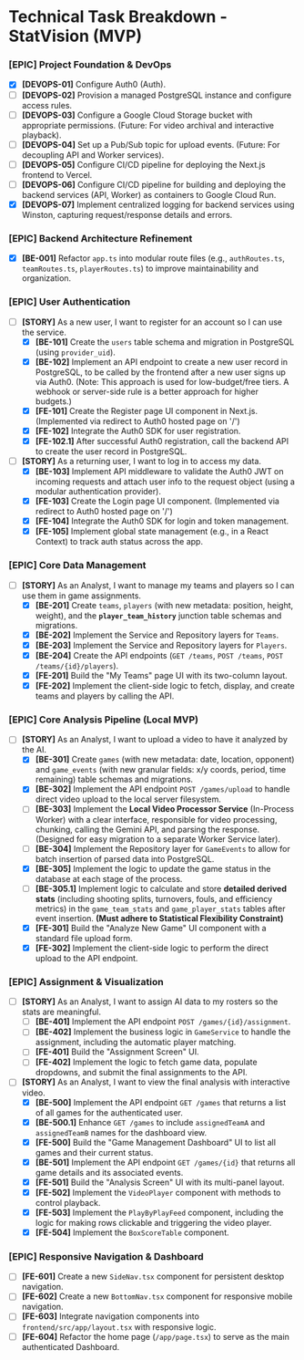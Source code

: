 # Technical Task Breakdown - StatVision (MVP)

### [EPIC] Project Foundation & DevOps
- [x] **[DEVOPS-01]** Configure Auth0 (Auth).
- [ ] **[DEVOPS-02]** Provision a managed PostgreSQL instance and configure access rules.
- [ ] **[DEVOPS-03]** Configure a Google Cloud Storage bucket with appropriate permissions. (Future: For video archival and interactive playback).
- [ ] **[DEVOPS-04]** Set up a Pub/Sub topic for upload events. (Future: For decoupling API and Worker services).
- [ ] **[DEVOPS-05]** Configure CI/CD pipeline for deploying the Next.js frontend to Vercel.
- [ ] **[DEVOPS-06]** Configure CI/CD pipeline for building and deploying the backend services (API, Worker) as containers to Google Cloud Run.
- [x] **[DEVOPS-07]** Implement centralized logging for backend services using Winston, capturing request/response details and errors.

### [EPIC] Backend Architecture Refinement
- [x] **[BE-001]** Refactor `app.ts` into modular route files (e.g., `authRoutes.ts`, `teamRoutes.ts`, `playerRoutes.ts`) to improve maintainability and organization.

### [EPIC] User Authentication
- [ ] **[STORY]** As a new user, I want to register for an account so I can use the service.
    - [x] **[BE-101]** Create the `users` table schema and migration in PostgreSQL (using `provider_uid`).
    - [x] **[BE-102]** Implement an API endpoint to create a new user record in PostgreSQL, to be called by the frontend after a new user signs up via Auth0. (Note: This approach is used for low-budget/free tiers. A webhook or server-side rule is a better approach for higher budgets.)
    - [x] **[FE-101]** Create the Register page UI component in Next.js. (Implemented via redirect to Auth0 hosted page on '/')
    - [x] **[FE-102]** Integrate the Auth0 SDK for user registration.
    - [x] **[FE-102.1]** After successful Auth0 registration, call the backend API to create the user record in PostgreSQL.
- [ ] **[STORY]** As a returning user, I want to log in to access my data.
    - [x] **[BE-103]** Implement API middleware to validate the Auth0 JWT on incoming requests and attach user info to the request object (using a modular authentication provider).
    - [x] **[FE-103]** Create the Login page UI component. (Implemented via redirect to Auth0 hosted page on '/')
    - [x] **[FE-104]** Integrate the Auth0 SDK for login and token management.
    - [x] **[FE-105]** Implement global state management (e.g., in a React Context) to track auth status across the app.

### [EPIC] Core Data Management
- [ ] **[STORY]** As an Analyst, I want to manage my teams and players so I can use them in game assignments.
    - [x] **[BE-201]** Create `teams`, `players` (with new metadata: position, height, weight), and the **`player_team_history`** junction table schemas and migrations.
    - [x] **[BE-202]** Implement the Service and Repository layers for `Teams`.
    - [x] **[BE-203]** Implement the Service and Repository layers for `Players`.
    - [x] **[BE-204]** Create the API endpoints (`GET /teams`, `POST /teams`, `POST /teams/{id}/players`).
    - [x] **[FE-201]** Build the "My Teams" page UI with its two-column layout.
    - [x] **[FE-202]** Implement the client-side logic to fetch, display, and create teams and players by calling the API.

### [EPIC] Core Analysis Pipeline (Local MVP)
- [ ] **[STORY]** As an Analyst, I want to upload a video to have it analyzed by the AI.
    - [x] **[BE-301]** Create `games` (with new metadata: date, location, opponent) and `game_events` (with new granular fields: x/y coords, period, time remaining) table schemas and migrations.
    - [x] **[BE-302]** Implement the API endpoint `POST /games/upload` to handle direct video upload to the local server filesystem.
    - [ ] **[BE-303]** Implement the **Local Video Processor Service** (In-Process Worker) with a clear interface, responsible for video processing, chunking, calling the Gemini API, and parsing the response. (Designed for easy migration to a separate Worker Service later).
    - [ ] **[BE-304]** Implement the Repository layer for `GameEvents` to allow for batch insertion of parsed data into PostgreSQL.
    - [x] **[BE-305]** Implement the logic to update the game status in the database at each stage of the process.
    - [ ] **[BE-305.1]** Implement logic to calculate and store **detailed derived stats** (including shooting splits, turnovers, fouls, and efficiency metrics) in the `game_team_stats` and `game_player_stats` tables after event insertion. **(Must adhere to Statistical Flexibility Constraint)**
    - [x] **[FE-301]** Build the "Analyze New Game" UI component with a standard file upload form.
    - [x] **[FE-302]** Implement the client-side logic to perform the direct upload to the API endpoint.

### [EPIC] Assignment & Visualization
- [ ] **[STORY]** As an Analyst, I want to assign AI data to my rosters so the stats are meaningful.
    - [ ] **[BE-401]** Implement the API endpoint `POST /games/{id}/assignment`.
    - [ ] **[BE-402]** Implement the business logic in `GameService` to handle the assignment, including the automatic player matching.
    - [ ] **[FE-401]** Build the "Assignment Screen" UI.
    - [ ] **[FE-402]** Implement the logic to fetch game data, populate dropdowns, and submit the final assignments to the API.
- [ ] **[STORY]** As an Analyst, I want to view the final analysis with interactive video.
    - [x] **[BE-500]** Implement the API endpoint `GET /games` that returns a list of all games for the authenticated user.
    - [x] **[BE-500.1]** Enhance `GET /games` to include `assignedTeamA` and `assignedTeamB` names for the dashboard view.
    - [x] **[FE-500]** Build the "Game Management Dashboard" UI to list all games and their current status.
    - [x] **[BE-501]** Implement the API endpoint `GET /games/{id}` that returns all game details and its associated events.
    - [x] **[FE-501]** Build the "Analysis Screen" UI with its multi-panel layout.
    - [x] **[FE-502]** Implement the `VideoPlayer` component with methods to control playback.
    - [x] **[FE-503]** Implement the `PlayByPlayFeed` component, including the logic for making rows clickable and triggering the video player.
    - [x] **[FE-504]** Implement the `BoxScoreTable` component.

### [EPIC] Responsive Navigation & Dashboard
- [ ] **[FE-601]** Create a new `SideNav.tsx` component for persistent desktop navigation.
- [ ] **[FE-602]** Create a new `BottomNav.tsx` component for responsive mobile navigation.
- [ ] **[FE-603]** Integrate navigation components into `frontend/src/app/layout.tsx` with responsive logic.
- [ ] **[FE-604]** Refactor the home page (`/app/page.tsx`) to serve as the main authenticated Dashboard.
